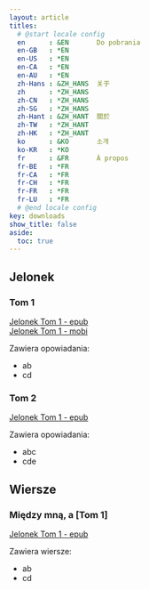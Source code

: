 ```yaml
---
layout: article
titles:
  # @start locale config
  en      : &EN       Do pobrania
  en-GB   : *EN
  en-US   : *EN
  en-CA   : *EN
  en-AU   : *EN
  zh-Hans : &ZH_HANS  关于
  zh      : *ZH_HANS
  zh-CN   : *ZH_HANS
  zh-SG   : *ZH_HANS
  zh-Hant : &ZH_HANT  關於
  zh-TW   : *ZH_HANT
  zh-HK   : *ZH_HANT
  ko      : &KO       소개
  ko-KR   : *KO
  fr      : &FR       À propos
  fr-BE   : *FR
  fr-CA   : *FR
  fr-CH   : *FR
  fr-FR   : *FR
  fr-LU   : *FR
  # @end locale config
key: downloads
show_title: false
aside:
  toc: true
---
```


## Jelonek 

### Tom 1 

<div class="grid">
  <div class="cell cell--6">
  <a class="button button--success button--rounded button--lg" href="#"><i class="fas fa-download"></i> Jelonek Tom 1 - epub </a>
  </div>

  <div class="cell cell--6">
  <a class="button button--success button--rounded button--lg" href="#"><i class="fas fa-download"></i> Jelonek Tom 1 - mobi </a>
  </div>

</div>



Zawiera opowiadania:

- ab
- cd

### Tom 2 

<a class="button button--success button--rounded button--lg" href="#"><i class="fas fa-download"></i> Jelonek Tom 1 - epub </a>

Zawiera opowiadania:

- abc
- cde



## Wiersze  

### Między mną, a [Tom 1]

<a class="button button--success button--rounded button--lg" href="#"><i class="fas fa-download"></i> Jelonek Tom 1 - epub </a>

Zawiera wiersze:

- ab
- cd

